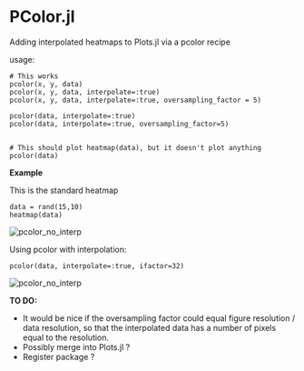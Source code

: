 # PColor.jl
Adding interpolated heatmaps to Plots.jl via a pcolor recipe

usage:

```
# This works
pcolor(x, y, data)                                  
pcolor(x, y, data, interpolate=:true)                           
pcolor(x, y, data, interpolate=:true, oversampling_factor = 5)  

pcolor(data, interpolate=:true)                     
pcolor(data, interpolate=:true, oversampling_factor=5)         


# This should plot heatmap(data), but it doesn't plot anything
pcolor(data)
```
**Example**

This is the standard heatmap
```
data = rand(15,10)
heatmap(data)
```
![pcolor_no_interp](https://github.com/mdmaas/pcolor.jl/blob/main/no_interp.png)


Using pcolor with interpolation:
```
pcolor(data, interpolate=:true, ifactor=32)
```
![pcolor_no_interp](https://github.com/mdmaas/pcolor.jl/blob/main/cubic_interp.png)


**TO DO:**
- It would be nice if the oversampling factor could equal figure resolution / data resolution, so that the interpolated data has a number of pixels equal to the resolution.
- Possibly merge into Plots.jl ?
- Register package ?
